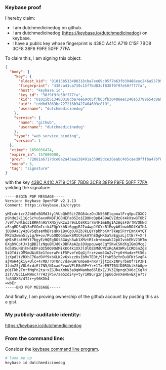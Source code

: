### Keybase proof

I hereby claim:

  * I am dutchmedicinedog on github.
  * I am dutchmedicinedog (https://keybase.io/dutchmedicinedog) on keybase.
  * I have a public key whose fingerprint is 438C A41C A719 C15F 7BD8  3CF8 38F9 F9FE 50FF 77FA

To claim this, I am signing this object:

```json
{
  "body": {
    "key": {
      "eldest_kid": "01015b513480318cba7ee69c05f7b63fb30488eec246a53799654c8a96e5ebf361430a",
      "fingerprint": "438ca41ca719c15f7bd83cf838f9f9fe50ff77fa",
      "host": "keybase.io",
      "key_id": "38f9f9fe50ff77fa",
      "kid": "01015b513480318cba7ee69c05f7b63fb30488eec246a53799654c8a96e5ebf361430a",
      "uid": "cddbd3863bc727216b3427464603c819",
      "username": "dutchmedicinedog"
    },
    "service": {
      "name": "github",
      "username": "dutchmedicinedog"
    },
    "type": "web_service_binding",
    "version": 1
  },
  "ctime": 1650036474,
  "expire_in": 157680000,
  "prev": "72881a6717dce0a2a43aa138491a35905dce36eabc405caed0fffba47bf88710",
  "seqno": 5,
  "tag": "signature"
}
```

with the key [438C A41C A719 C15F 7BD8  3CF8 38F9 F9FE 50FF 77FA](https://keybase.io/dutchmedicinedog), yielding the signature:

```
-----BEGIN PGP MESSAGE-----
Version: Keybase OpenPGP v2.1.13
Comment: https://keybase.io/crypto

yMIcAnicrZJbbExBGMd3ty1VUbQhESLtZBG64czOnJk568ElqonalFrqVpuZOXO2
p9hde2k11QcScYu6axoRNBFJG0HEPa0SIoiEB0HcQpB489AEVZdzGt4kXsw8TOb7
/v9f/vNlbo3I8RR4n95YXN5jvRzw3r9xLOsRK1r7m4FImE0g1AzWqsFDrTNVOhNd
a5sgBDSoQV3oEGGmIcik4FQpYkhNt6ggyBJIw4wpJYOYcB1RwyA6lowbROlKWIhA
jDQOAsCy4zGVSqbseMbBYsQkx1ByCg0JXZbJkLQYYpbhbKVrlkWp5RrrEmnX4YQT
PK2m2wmn5lyig/H+ov/PubODOGmawkSMICFpkAYhEQgHKSaYaEgyaLjCtErF+Xrl
qM1sRtatV6Yt7bgyEzHQEgBOt8GWyh3wb1XMztRlxb+dmaak22pUIvobEhV23HTm
6XgbVCptJ+IgBB2lzNguBRJd0xDBFAeA2pi0UypquwqdEqY5KwCSKdXgIGmQMcgJ
hdSUSuNBjhHnEDFsQI50Q9OdMiKKC4k1XXJlOlO2BMdUWIxRqAH3WRviCRDSnZg8
5iDTdizOM9mUAi03e1fnerwFniF5PvefeQqGjfrz+zom53u2v7+y6+Hudx+Pt56c
1zXpdltVRXhC76ad9Vf9+bXLK2v6xkzzHx1bMvTEOt/9lfsW5BzYnBuOFKtSvqF4
ajWoH4gkiy+Ulc+4/MD/rOT0nC/dswuHr6m6e8+nRvTjjtzoxzNPyrbeOfrIP3PI
3tdmZSjVOL6rdiEt7N5/N1xadPvwwVPtE8d9P+Yr+1TxeE97T03fD0RGklk5b0pw
pOjFkh2TmrfMqPn2ta+xZGJkaXmbN3a9qWNambe66lBxZ/JV3ZHpnqK3X6cEKq7N
2zT//EC1LwRWnc7rrH3jP5v/ae5zdi4y+tyr1R8u/gznj5p66dvnXeH6vEXje7t7
fqS38XB/4TJr+y96KDh4
=wbEr
-----END PGP MESSAGE-----

```

And finally, I am proving ownership of the github account by posting this as a gist.

### My publicly-auditable identity:

https://keybase.io/dutchmedicinedog

### From the command line:

Consider the [keybase command line program](https://keybase.io/download).

```bash
# look me up
keybase id dutchmedicinedog
```
